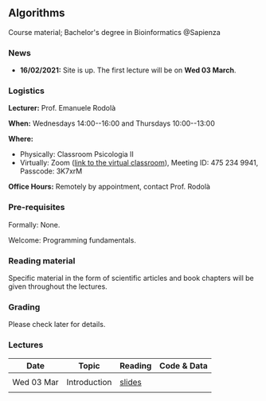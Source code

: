 ## Algorithms

Course material; Bachelor's degree in Bioinformatics @Sapienza

### News

- **16/02/2021:** Site is up. The first lecture will be on **Wed 03 March**.

### Logistics

**Lecturer:** Prof. Emanuele Rodolà

**When:** Wednesdays 14:00--16:00 and Thursdays 10:00--13:00

**Where:** 

- Physically: Classroom Psicologia II
- Virtually: Zoom ([link to the virtual classroom](https://zoom.us/j/4752349941?pwd=U0doeGFLWFFDSWlzWWxvd0JGMDRndz09)), Meeting ID: 475 234 9941, Passcode: 3K7xrM

**Office Hours:** Remotely by appointment, contact Prof. Rodolà

### Pre-requisites

Formally: None. 

Welcome: Programming fundamentals.

### Reading material

Specific material in the form of scientific articles and book chapters will be given throughout the lectures.

### Grading

Please check later for details. 

### Lectures

**Date** | **Topic** | **Reading** | **Code & Data**
------------ | ------------- | ------------ | ------------
| | |
Wed 03 Mar | Introduction | [slides](https://github.com/erodola/Alg-s2-2021/raw/master/01_intro/01-intro.pdf) | 
| | |

